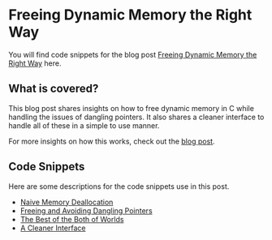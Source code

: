 # Freeing Dynamic Memory the Right Way

You will find code snippets for the blog post [Freeing Dynamic Memory the
Right Way](https://thelazyprogrammer0.hashnode.dev/freeing-dynamic-memory-the-right-way) here.

## What is covered?

This blog post shares insights on how to free dynamic memory in C while
handling the issues of dangling pointers. It also shares a cleaner interface to
handle all of these in a simple to use manner.

For more insights on how this works, check out the [blog post](https://thelazyprogrammer0.hashnode.dev/freeing-dynamic-memory-the-right-way).

## Code Snippets

Here are some descriptions for the code snippets use in this post.

- [Naive Memory Deallocation](normal_free.c)
- [Freeing and Avoiding Dangling Pointers](free_with_null.c)
- [The Best of the Both of Worlds](safe_free.c)
- [A Cleaner Interface](safe_free_macro.c)
